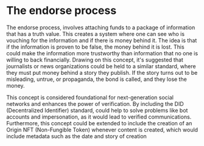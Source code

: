 # The endorse process
The endorse process, involves attaching funds to a package of information that has a truth value. This creates a system where one can see who is vouching for the information and if there is money behind it. 
The idea is that if the information is proven to be false, the money behind it is lost. This could make the information more trustworthy than information that no one is willing to back financially. 
Drawing on this concept, it's suggested that journalists or news organizations could be held to a similar standard, where they must put money behind a story they publish. If the story turns out to be misleading, untrue, or propaganda, the bond is called, and they lose the money.

This concept is considered foundational for next-generation social networks and enhances the power of verification. 
By including the DID (Decentralized Identifier) standard, could help to solve problems like bot accounts and impersonation, as it would lead to verified communications. Furthermore, this concept could be extended to include the creation of an Origin NFT (Non-Fungible Token) whenever content is created, which would include metadata such as the date and story of creation